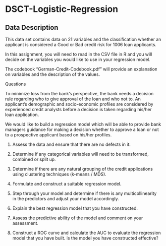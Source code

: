 # DSCT-Logistic-Regression

## Data Description

This data set contains data on 21 variables and the classification whether an applicant is considered a Good or Bad credit risk for 1006 loan applicants.  

In this assignment, you will need to read in the CSV file in R and you will decide on the variables you would like to use in your regression model. 

The codebook “German-Credit-Codebook.pdf” will provide an explanation on variables and the description of the values.


Questions

To minimize loss from the bank’s perspective, the bank needs a decision rule regarding who to give approval of the loan and who not to. An applicant’s demographic and socio-economic profiles are considered by experienced credit analysts before a decision is taken regarding his/her loan application.

We would like to build a regression model which will be able to provide bank managers guidance for making a decision whether to approve a loan or not to a prospective applicant based on his/her profiles.

1)	Assess the data and ensure that there are no defects in it. 

2)	Determine if any categorical variables will need to be transformed, combined or split up. 

3)	Determine if there are any natural grouping of the credit applications using clustering techniques (k-means / MDS).

4)	Formulate and construct a suitable regression model.

5)	Step through your model and determine if there is any multicollinearity in the predictors and adjust your model accordingly.

6)	Explain the best regression model that you have constructed.

7)	Assess the predictive ability of the model and comment on your assessment.

8)	Construct a ROC curve and calculate the AUC to evaluate the regression model that you have built. Is the model you have constructed effective?
